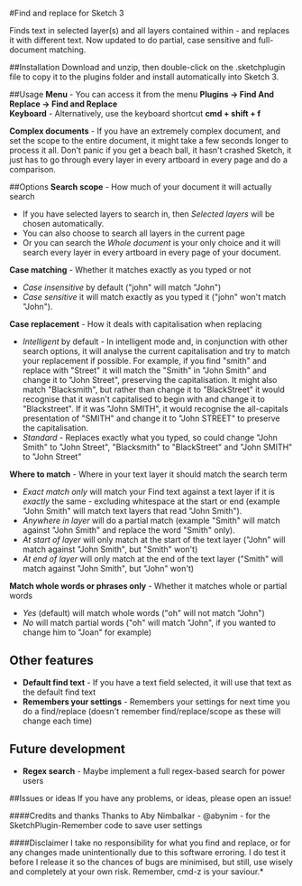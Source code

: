 #Find and replace for Sketch 3

Finds text in selected layer(s) and all layers contained within - and replaces it with different text.  Now updated to do partial, case sensitive and full-document matching.

##Installation
Download and unzip, then double-click on the .sketchplugin file to copy it to the plugins folder and install automatically into Sketch 3. 

##Usage
**Menu** - You can access it from the menu **Plugins -> Find And Replace -> Find and Replace**  
**Keyboard** - Alternatively, use the keyboard shortcut **cmd + shift + f**

**Complex documents** - If you have an extremely complex document, and set the scope to the entire document, it might take a few seconds longer to process it all.  Don't panic if you get a beach ball, it hasn't crashed Sketch, it just has to go through every layer in every artboard in every page and do a comparison.

##Options
**Search scope** - How much of your document it will actually search  
* If you have selected layers to search in, then *Selected layers* will be chosen automatically.
* You can also choose to search all layers in the current page 
* Or you can search the *Whole document* is your only choice and it will search every layer in every artboard in every page of your document.

**Case matching** - Whether it matches exactly as you typed or not
* *Case insensitive* by default ("john" will match "John") 
* *Case sensitive* it will match exactly as you typed it ("john" won't match "John").

**Case replacement** - How it deals with capitalisation when replacing
* *Intelligent* by default - In intelligent mode and, in conjunction with other search options, it will analyse the current capitalisation and try to match your replacement if possible.  For example, if you find "smith" and replace with "Street" it will match the "Smith" in "John Smith" and change it to "John Street", preserving the capitalisation.  It might also match "Blacksmith", but rather than change it to "BlackStreet" it would recognise that it wasn't capitalised to begin with and change it to "Blackstreet".  If it was "John SMITH", it would recognise the all-capitals presentation of "SMITH" and change it to "John STREET" to preserve the capitalisation.
* *Standard* - Replaces exactly what you typed, so could change "John Smith" to "John Street", "Blacksmith" to "BlackStreet" and "John SMITH" to "John Street" 

**Where to match** - Where in your text layer it should match the search term
* *Exact match only* will match your Find text against a text layer if it is *exactly* the same - excluding whitespace at the start or end (example "John Smith" will match text layers that read "John Smith").
* *Anywhere in layer* will do a partial match (example "Smith" will match against "John Smith" and replace the word "Smith" only).
* *At start of layer* will only match at the start of the text layer ("John" will match against "John Smith", but "Smith" won't)
* *At end of layer* will only match at the end of the text layer ("Smith" will match against "John Smith", but "John" won't)

**Match whole words or phrases only** - Whether it matches whole or partial words
* *Yes* (default) will match whole words ("oh" will not match "John")
* *No* will match partial words ("oh" will match "John", if you wanted to change him to "Joan" for example)

## Other features
* **Default find text** - If you have a text field selected, it will use that text as the default find text
* **Remembers your settings** - Remembers your settings for next time you do a find/replace (doesn't remember find/replace/scope as these will change each time)

## Future development
* **Regex search** - Maybe implement a full regex-based search for power users

##Issues or ideas
If you have any problems, or ideas, please open an issue!

####Credits and thanks
Thanks to Aby Nimbalkar - @abynim - for the SketchPlugin-Remember code to save user settings

####Disclaimer
I take no responsibility for what you find and replace, or for any changes made unintentionally due to this software erroring.  I do test it before I release it so the chances of bugs are minimised, but still, use wisely and completely at your own risk. Remember, cmd-z is your saviour.*
